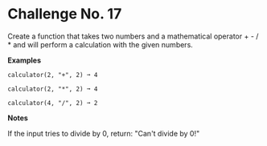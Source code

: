 # Challenge No. 17

Create a function that takes two numbers and a mathematical operator + - / * and will perform a calculation with the given numbers.

**Examples**

    calculator(2, "+", 2) ➞ 4
     
    calculator(2, "*", 2) ➞ 4
     
    calculator(4, "/", 2) ➞ 2

**Notes**

If the input tries to divide by 0, return: "Can't divide by 0!"